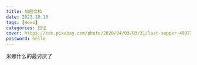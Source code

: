 ```yaml
---
title: 加密文档
date: 2023.10.16
tags: [Hexo]
categories: 日记
cover: https://cdn.pixabay.com/photo/2020/04/03/03/31/last-supper-4997322_1280.png
password: hello
---
```




米娜什么的最讨厌了

